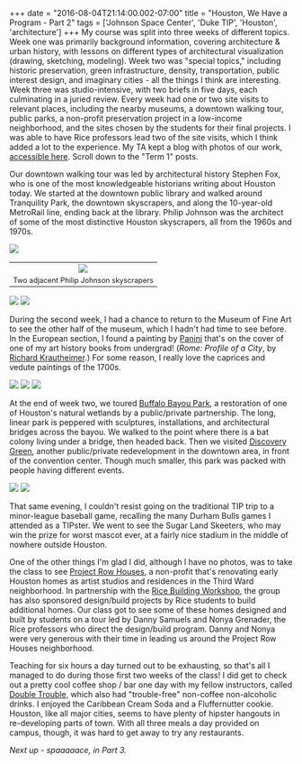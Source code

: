 +++
date = "2016-08-04T21:14:00.002-07:00"
title = "Houston, We Have a Program - Part 2"
tags = ['Johnson Space Center', 'Duke TIP', 'Houston', 'architecture']
+++
My course was split into three weeks of different topics.  Week one was primarily background information, covering architecture & urban history, with lessons on different types of architectural visualization (drawing, sketching, modeling).  Week two was "special topics," including historic preservation, green infrastructure, density, transportation, public interest design, and imaginary cities - all the things I think are interesting.  Week three was studio-intensive, with two briefs in five days, each culminating in a juried review.  Every week had one or two site visits to relevant places, including the nearby museums, a downtown walking tour, public parks, a non-profit preservation project in a low-income neighborhood, and the sites chosen by the students for their final projects.  I was able to have Rice professors lead two of the site visits, which I think added a lot to the experience.  My TA kept a blog with photos of our work, [accessible here](https://sites.duke.edu/tiprice/tag/architecture/).  Scroll down to the "Term 1" posts.

Our downtown walking tour was led by architectural history Stephen Fox, who is one of the most knowledgeable historians writing about Houston today.  We started at the downtown public library and walked around Tranquility Park, the downtown skyscrapers, and along the 10-year-old MetroRail line, ending back at the library.  Philip Johnson was the architect of some of the most distinctive Houston skyscrapers, all from the 1960s and 1970s.

<img src="https://1.bp.blogspot.com/-j1meDqBTL_0/V2tRmBD9gcI/AAAAAAAAJ-c/_fVInKC4CSsSFMV0cdiiGC8HL175vNmogCKgB/s1600/IMG_20160618_100957.jpg"/>

<table align="center" cellpadding="0" cellspacing="0" class="tr-caption-container" style="margin-left: auto; margin-right: auto; text-align: center;"><tbody><tr><td><img src="https://4.bp.blogspot.com/-nK7_DJ0kv6g/V2tRmKwsAII/AAAAAAAAJ-c/82JxtWReqAo1ZjtK8zpURjxmxNV-zFAwwCKgB/s1600/IMG_20160618_103039.jpg"/></td></tr><tr><td class="tr-caption" style="font-size: 12.8px;">Two adjacent Philip Johnson skyscrapers</td></tr></tbody></table>

<img src="https://2.bp.blogspot.com/-DVgBAPkLrkQ/V2tRmCvi2jI/AAAAAAAAJ-c/MK4ehJgCjB8gzmCI6Q1vG7iNQ8m_5U18QCKgB/s1600/IMG_20160618_103113.jpg"/>

<img src="https://4.bp.blogspot.com/-6XMn11ox9as/V2tRmI00NTI/AAAAAAAAJ-c/_7LJkrHn6-wnwVMWR-kp9beBkQxlCvHMwCKgB/s1600/IMG_20160618_110026.jpg"/>

During the second week, I had a chance to return to the Museum of Fine Art to see the other half of the museum, which I hadn't had time to see before.  In the European section, I found a painting by [Panini](https://en.wikipedia.org/wiki/Giovanni_Paolo_Panini) that's on the cover of one of my art history books from undergrad!  (*Rome: Profile of a City*, by [Richard Krautheimer](https://en.wikipedia.org/wiki/Richard_Krautheimer).)  For some reason, I really love the caprices and vedute paintings of the 1700s.

<img src="https://2.bp.blogspot.com/-FuHfoNGcfCs/V52kMEyzgNI/AAAAAAAAKW0/Y32e8iV8fb0Emp_5ATX8F4ugfEZ411t9ACKgB/s1600/IMG_20160623_190525.jpg"/>

<img src="https://4.bp.blogspot.com/-bVuQRyY2ukk/V52kMHeaN4I/AAAAAAAAKW0/wry-w1r81w4WOEWiQ_ydMkRRmThac0yIQCKgB/s1600/IMG_20160623_190636.jpg"/>

<img src="https://2.bp.blogspot.com/-mJpWw9hznRQ/V52kMP-ExJI/AAAAAAAAKW0/Xh6NbyDjdYIzTjl_EgqGTylRgWkhpCAYwCKgB/s1600/IMG_20160623_191654.jpg"/>

At the end of week two, we toured [Buffalo Bayou Park](http://buffalobayou.org/visit/destination/buffalo-bayou-park/), a restoration of one of Houston's natural wetlands by a public/private partnership.  The long, linear park is peppered with sculptures, installations, and architectural bridges across the bayou.  We walked to the point where there is a bat colony living under a bridge, then headed back.  Then we visited [Discovery Green](http://www.discoverygreen.com/), another public/private redevelopment in the downtown area, in front of the convention center.  Though much smaller, this park was packed with people having different events.

<img src="https://3.bp.blogspot.com/-pi3QVwmZ48M/V52kMCqFmtI/AAAAAAAAKW0/w6zJ2jj1bxMTz6Ikqo7WVizsWQjD_7TMwCKgB/s1600/IMG_20160625_114149.jpg"/>

<img src="https://1.bp.blogspot.com/-uzKA10AGL7o/V52kMLu2u8I/AAAAAAAAKW0/r_-LjN3duBMd8Hv2g7wWOmwpPAYEZCdRQCKgB/s1600/IMG_20160625_114209.jpg"/>

That same evening, I couldn't resist going on the traditional TIP trip to a minor-league baseball game, recalling the many Durham Bulls games I attended as a TIPster.  We went to see the Sugar Land Skeeters, who may win the prize for worst mascot ever, at a fairly nice stadium in the middle of nowhere outside Houston.  

One of the other things I'm glad I did, although I have no photos, was to take the class to see [Project Row Houses](http://projectrowhouses.org/), a non-profit that's renovating early Houston homes as artist studios and residences in the Third Ward neighborhood.  In partnership with the [Rice Building Workshop](http://projectrowhouses.org/), the group has also sponsored design/build projects by Rice students to build additional homes.  Our class got to see some of these homes designed and built by students on a tour led by Danny Samuels and Nonya Grenader, the Rice professors who direct the design/build program.  Danny and Nonya were very generous with their time in leading us around the Project Row Houses neighborhood.

Teaching for six hours a day turned out to be exhausting, so that's all I managed to do during those first two weeks of the class!  I did get to check out a pretty cool coffee shop / bar one day with my fellow instructors, called [Double Trouble](http://www.doubletroublehouston.com/), which also had "trouble-free" non-coffee non-alcoholic drinks.  I enjoyed the Caribbean Cream Soda and a Fluffernutter cookie.  Houston, like all major cities, seems to have plenty of hipster hangouts in re-developing parts of town.  With all three meals a day provided on campus, though, it was hard to get away to try any restaurants.

*Next up - spaaaaace, in Part 3.*
